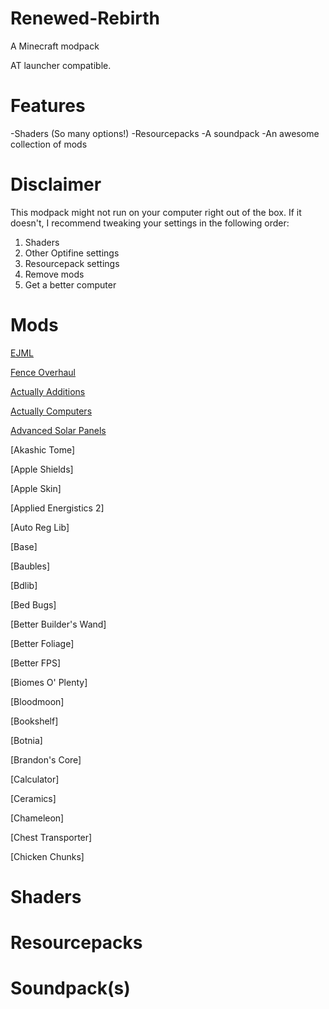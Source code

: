 # Renewed-Rebirth

A Minecraft modpack

AT launcher compatible.

# Features

-Shaders (So many options!)
-Resourcepacks
-A soundpack
-An awesome collection of mods

# Disclaimer

This modpack might not run on your computer right out of the box. If it doesn't, I recommend tweaking your settings in the following order:

1. Shaders
2. Other Optifine settings
3. Resourcepack settings
4. Remove mods
5. Get a better computer

# Mods

[EJML](https://github.com/lessthanoptimal/ejml)

[Fence Overhaul](https://mods.curse.com/mc-mods/minecraft/246222-fence-overhaul)

[Actually Additions](https://minecraft.curseforge.com/projects/actually-additions)

[Actually Computers](https://mods.curse.com/mc-mods/minecraft/253005-actuallycomputers)

[Advanced Solar Panels](https://mods.curse.com/mc-mods/minecraft/252714-advanced-solar-panels)

[Akashic Tome]

[Apple Shields]

[Apple Skin]

[Applied Energistics 2]

[Auto Reg Lib]

[Base]

[Baubles]

[Bdlib]

[Bed Bugs]

[Better Builder's Wand]

[Better Foliage]

[Better FPS]

[Biomes O' Plenty]

[Bloodmoon]

[Bookshelf]

[Botnia]

[Brandon's Core]

[Calculator]

[Ceramics]

[Chameleon]

[Chest Transporter]

[Chicken Chunks]
# Shaders


# Resourcepacks



# Soundpack(s)
